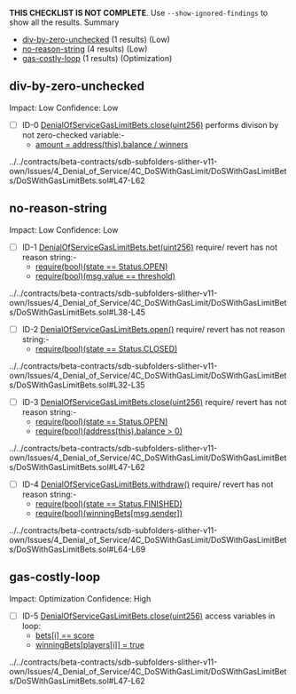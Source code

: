 **THIS CHECKLIST IS NOT COMPLETE**. Use `--show-ignored-findings` to show all the results.
Summary
 - [div-by-zero-unchecked](#div-by-zero-unchecked) (1 results) (Low)
 - [no-reason-string](#no-reason-string) (4 results) (Low)
 - [gas-costly-loop](#gas-costly-loop) (1 results) (Optimization)
## div-by-zero-unchecked
Impact: Low
Confidence: Low
 - [ ] ID-0
[DenialOfServiceGasLimitBets.close(uint256)](../../contracts/beta-contracts/sdb-subfolders-slither-v11-own/Issues/4_Denial_of_Service/4C_DoSWithGasLimit/DoSWithGasLimitBets/DoSWithGasLimitBets.sol#L47-L62) performs divison by not zero-checked variable:- 
	- [amount = address(this).balance / winners](../../contracts/beta-contracts/sdb-subfolders-slither-v11-own/Issues/4_Denial_of_Service/4C_DoSWithGasLimit/DoSWithGasLimitBets/DoSWithGasLimitBets.sol#L59)

../../contracts/beta-contracts/sdb-subfolders-slither-v11-own/Issues/4_Denial_of_Service/4C_DoSWithGasLimit/DoSWithGasLimitBets/DoSWithGasLimitBets.sol#L47-L62


## no-reason-string
Impact: Low
Confidence: Low
 - [ ] ID-1
[DenialOfServiceGasLimitBets.bet(uint256)](../../contracts/beta-contracts/sdb-subfolders-slither-v11-own/Issues/4_Denial_of_Service/4C_DoSWithGasLimit/DoSWithGasLimitBets/DoSWithGasLimitBets.sol#L38-L45) require/ revert has not reason string:- 
	- [require(bool)(state == Status.OPEN)](../../contracts/beta-contracts/sdb-subfolders-slither-v11-own/Issues/4_Denial_of_Service/4C_DoSWithGasLimit/DoSWithGasLimitBets/DoSWithGasLimitBets.sol#L39)
	- [require(bool)(msg.value == threshold)](../../contracts/beta-contracts/sdb-subfolders-slither-v11-own/Issues/4_Denial_of_Service/4C_DoSWithGasLimit/DoSWithGasLimitBets/DoSWithGasLimitBets.sol#L40)

../../contracts/beta-contracts/sdb-subfolders-slither-v11-own/Issues/4_Denial_of_Service/4C_DoSWithGasLimit/DoSWithGasLimitBets/DoSWithGasLimitBets.sol#L38-L45


 - [ ] ID-2
[DenialOfServiceGasLimitBets.open()](../../contracts/beta-contracts/sdb-subfolders-slither-v11-own/Issues/4_Denial_of_Service/4C_DoSWithGasLimit/DoSWithGasLimitBets/DoSWithGasLimitBets.sol#L32-L35) require/ revert has not reason string:- 
	- [require(bool)(state == Status.CLOSED)](../../contracts/beta-contracts/sdb-subfolders-slither-v11-own/Issues/4_Denial_of_Service/4C_DoSWithGasLimit/DoSWithGasLimitBets/DoSWithGasLimitBets.sol#L33)

../../contracts/beta-contracts/sdb-subfolders-slither-v11-own/Issues/4_Denial_of_Service/4C_DoSWithGasLimit/DoSWithGasLimitBets/DoSWithGasLimitBets.sol#L32-L35


 - [ ] ID-3
[DenialOfServiceGasLimitBets.close(uint256)](../../contracts/beta-contracts/sdb-subfolders-slither-v11-own/Issues/4_Denial_of_Service/4C_DoSWithGasLimit/DoSWithGasLimitBets/DoSWithGasLimitBets.sol#L47-L62) require/ revert has not reason string:- 
	- [require(bool)(state == Status.OPEN)](../../contracts/beta-contracts/sdb-subfolders-slither-v11-own/Issues/4_Denial_of_Service/4C_DoSWithGasLimit/DoSWithGasLimitBets/DoSWithGasLimitBets.sol#L48)
	- [require(bool)(address(this).balance > 0)](../../contracts/beta-contracts/sdb-subfolders-slither-v11-own/Issues/4_Denial_of_Service/4C_DoSWithGasLimit/DoSWithGasLimitBets/DoSWithGasLimitBets.sol#L49)

../../contracts/beta-contracts/sdb-subfolders-slither-v11-own/Issues/4_Denial_of_Service/4C_DoSWithGasLimit/DoSWithGasLimitBets/DoSWithGasLimitBets.sol#L47-L62


 - [ ] ID-4
[DenialOfServiceGasLimitBets.withdraw()](../../contracts/beta-contracts/sdb-subfolders-slither-v11-own/Issues/4_Denial_of_Service/4C_DoSWithGasLimit/DoSWithGasLimitBets/DoSWithGasLimitBets.sol#L64-L69) require/ revert has not reason string:- 
	- [require(bool)(state == Status.FINISHED)](../../contracts/beta-contracts/sdb-subfolders-slither-v11-own/Issues/4_Denial_of_Service/4C_DoSWithGasLimit/DoSWithGasLimitBets/DoSWithGasLimitBets.sol#L65)
	- [require(bool)(winningBets[msg.sender])](../../contracts/beta-contracts/sdb-subfolders-slither-v11-own/Issues/4_Denial_of_Service/4C_DoSWithGasLimit/DoSWithGasLimitBets/DoSWithGasLimitBets.sol#L66)

../../contracts/beta-contracts/sdb-subfolders-slither-v11-own/Issues/4_Denial_of_Service/4C_DoSWithGasLimit/DoSWithGasLimitBets/DoSWithGasLimitBets.sol#L64-L69


## gas-costly-loop
Impact: Optimization
Confidence: High
 - [ ] ID-5
[DenialOfServiceGasLimitBets.close(uint256)](../../contracts/beta-contracts/sdb-subfolders-slither-v11-own/Issues/4_Denial_of_Service/4C_DoSWithGasLimit/DoSWithGasLimitBets/DoSWithGasLimitBets.sol#L47-L62) access variables in loop: 
	- [bets[i] == score](../../contracts/beta-contracts/sdb-subfolders-slither-v11-own/Issues/4_Denial_of_Service/4C_DoSWithGasLimit/DoSWithGasLimitBets/DoSWithGasLimitBets.sol#L54)
	- [winningBets[players[i]] = true](../../contracts/beta-contracts/sdb-subfolders-slither-v11-own/Issues/4_Denial_of_Service/4C_DoSWithGasLimit/DoSWithGasLimitBets/DoSWithGasLimitBets.sol#L55)

../../contracts/beta-contracts/sdb-subfolders-slither-v11-own/Issues/4_Denial_of_Service/4C_DoSWithGasLimit/DoSWithGasLimitBets/DoSWithGasLimitBets.sol#L47-L62


